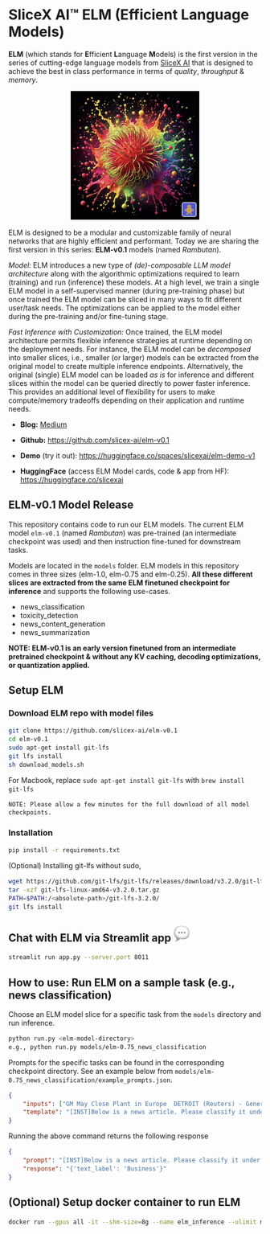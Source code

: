 # SliceX AI™ ELM (Efficient Language Models)
**ELM** (which stands for **E**fficient **L**anguage **M**odels) is the first version in the series of cutting-edge language models from [SliceX AI](https://slicex.ai) that is designed to achieve the best in class performance in terms of _quality_, _throughput_ & _memory_.

<div align="center">
  <img src="elm-rambutan.png" width="256"/>
</div>

ELM is designed to be a modular and customizable family of neural networks that are highly efficient and performant. Today we are sharing the first version in this series: **ELM-v0.1** models (named _Rambutan_). 

_Model:_ ELM introduces a new type of _(de)-composable LLM model architecture_ along with the algorithmic optimizations required to learn (training) and run (inference) these models. At a high level, we train a single ELM model in a self-supervised manner (during pre-training phase) but once trained the ELM model can be sliced in many ways to fit different user/task needs. The optimizations can be applied to the model either during the pre-training and/or fine-tuning stage. 

_Fast Inference with Customization:_ Once trained, the ELM model architecture permits flexible inference strategies at runtime depending on the deployment needs. For instance, the ELM model can  be _decomposed_ into smaller slices, i.e., smaller (or larger) models can be extracted from the original model to create multiple inference endpoints. Alternatively, the original (single) ELM model can be loaded _as is_ for inference and different slices within the model can be queried directly to power faster inference. This provides an additional level of flexibility for users to make compute/memory tradeoffs depending on their application and runtime needs.

- **Blog:** [Medium](https://medium.com/sujith-ravi/introducing-elm-efficient-customizable-privacy-preserving-llms-cea56e4f727d)

- **Github:** https://github.com/slicex-ai/elm-v0.1

- **Demo** (try it out): https://huggingface.co/spaces/slicexai/elm-demo-v1

- **HuggingFace** (access ELM Model cards, code & app from HF): https://huggingface.co/slicexai

## ELM-v0.1 Model Release
This repository contains code to run our ELM models. The current ELM model `elm-v0.1` (named _Rambutan_) was pre-trained (an intermediate checkpoint was used) and then instruction fine-tuned for downstream tasks.

Models are located in the `models` folder. ELM models in this repository comes in three sizes (elm-1.0, elm-0.75 and elm-0.25). **All these different slices are extracted from the same ELM finetuned checkpoint for inference** and supports the following use-cases.
- news_classification
- toxicity_detection
- news_content_generation
- news_summarization

**NOTE: ELM-v0.1 is an early version finetuned from an intermediate pretrained checkpoint & without any KV caching, decoding optimizations, or quantization applied.**

## Setup ELM

### Download ELM repo with model files
```bash
git clone https://github.com/slicex-ai/elm-v0.1
cd elm-v0.1
sudo apt-get install git-lfs 
git lfs install
sh download_models.sh
```
For Macbook, replace `sudo apt-get install git-lfs` with `brew install git-lfs`
```note
NOTE: Please allow a few minutes for the full download of all model checkpoints.
```
### Installation
```bash
pip install -r requirements.txt
```
(Optional) Installing git-lfs without sudo,
```bash
wget https://github.com/git-lfs/git-lfs/releases/download/v3.2.0/git-lfs-linux-amd64-v3.2.0.tar.gz
tar -xzf git-lfs-linux-amd64-v3.2.0.tar.gz
PATH=$PATH:/<absolute-path>/git-lfs-3.2.0/
git lfs install
```
 
## Chat with ELM via Streamlit app <img src="chat.png" width="32"/>
```bash
streamlit run app.py --server.port 8011 
```

## How to use: Run ELM on a sample task (e.g., news classification)
Choose an ELM model slice for a specific task from the `models` directory and run inference.
```bash
python run.py <elm-model-directory>
e.g., python run.py models/elm-0.75_news_classification
``` 
Prompts for the specific tasks can be found in the corresponding checkpoint directory. See an example below from `models/elm-0.75_news_classification/example_prompts.json`.
```json
{
    "inputs": ["GM May Close Plant in Europe  DETROIT (Reuters) - General Motors Corp. &lt;A HREF=\"http://www.investor.reuters.com/FullQuote.aspx?ticker=GM.N target=/stocks/quickinfo/fullquote\"&gt;GM.N&lt;/A&gt; will likely  cut some jobs in Europe and may close a plant there as part of  a restructuring plan under development to try to return the  region to profitability, the U.S. automaker said on Wednesday."],
    "template": "[INST]Below is a news article. Please classify it under one of the following classes (World, Business, Sports, Sci/Tech). Please format your response as a JSON payload.\n\n### Article: {input}\n\n### JSON Response:[/INST]"
}
```

Running the above command returns the following response

```json
{
    "prompt": "[INST]Below is a news article. Please classify it under one of the following classes (World, Business, Sports, Sci/Tech). Please format your response as a JSON payload.\n\n### Article: GM May Close Plant in Europe  DETROIT (Reuters) - General Motors Corp. &lt;A HREF=\"http://www.investor.reuters.com/FullQuote.aspx?ticker=GM.N target=/stocks/quickinfo/fullquote\"&gt;GM.N&lt;/A&gt; will likely  cut some jobs in Europe and may close a plant there as part of  a restructuring plan under development to try to return the  region to profitability, the U.S. automaker said on Wednesday.\n\n### JSON Response:[/INST]",
    "response": "{'text_label': 'Business'}"
}
```
## (Optional) Setup docker container to run ELM
```bash
docker run --gpus all -it --shm-size=8g --name elm_inference --ulimit memlock=-1 --rm -v <elm-v0.1_code_path>:/elm-v0.1  nvcr.io/nvidia/pytorch:23.09-py3
```
